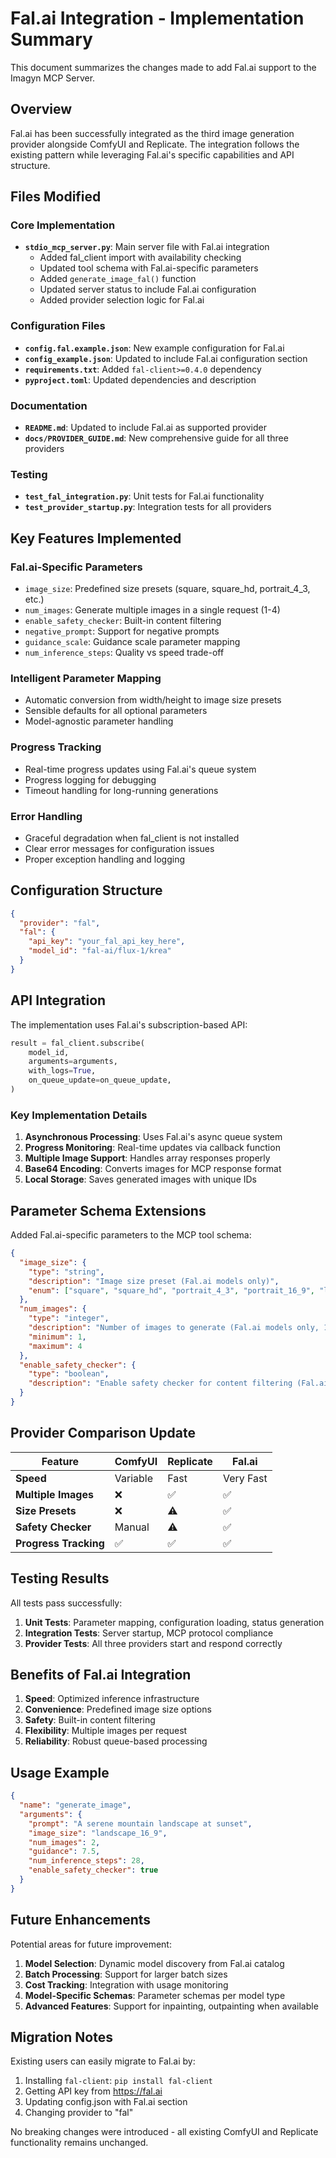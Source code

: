 # Fal.ai Integration - Implementation Summary

This document summarizes the changes made to add Fal.ai support to the Imagyn MCP Server.

## Overview

Fal.ai has been successfully integrated as the third image generation provider alongside ComfyUI and Replicate. The integration follows the existing pattern while leveraging Fal.ai's specific capabilities and API structure.

## Files Modified

### Core Implementation
- **`stdio_mcp_server.py`**: Main server file with Fal.ai integration
  - Added fal_client import with availability checking
  - Updated tool schema with Fal.ai-specific parameters
  - Added `generate_image_fal()` function
  - Updated server status to include Fal.ai configuration
  - Added provider selection logic for Fal.ai

### Configuration Files
- **`config.fal.example.json`**: New example configuration for Fal.ai
- **`config_example.json`**: Updated to include Fal.ai configuration section
- **`requirements.txt`**: Added `fal-client>=0.4.0` dependency
- **`pyproject.toml`**: Updated dependencies and description

### Documentation
- **`README.md`**: Updated to include Fal.ai as supported provider
- **`docs/PROVIDER_GUIDE.md`**: New comprehensive guide for all three providers

### Testing
- **`test_fal_integration.py`**: Unit tests for Fal.ai functionality
- **`test_provider_startup.py`**: Integration tests for all providers

## Key Features Implemented

### Fal.ai-Specific Parameters
- `image_size`: Predefined size presets (square, square_hd, portrait_4_3, etc.)
- `num_images`: Generate multiple images in a single request (1-4)
- `enable_safety_checker`: Built-in content filtering
- `negative_prompt`: Support for negative prompts
- `guidance_scale`: Guidance scale parameter mapping
- `num_inference_steps`: Quality vs speed trade-off

### Intelligent Parameter Mapping
- Automatic conversion from width/height to image size presets
- Sensible defaults for all optional parameters
- Model-agnostic parameter handling

### Progress Tracking
- Real-time progress updates using Fal.ai's queue system
- Progress logging for debugging
- Timeout handling for long-running generations

### Error Handling
- Graceful degradation when fal_client is not installed
- Clear error messages for configuration issues
- Proper exception handling and logging

## Configuration Structure

```json
{
  "provider": "fal",
  "fal": {
    "api_key": "your_fal_api_key_here",
    "model_id": "fal-ai/flux-1/krea"
  }
}
```

## API Integration

The implementation uses Fal.ai's subscription-based API:

```python
result = fal_client.subscribe(
    model_id,
    arguments=arguments,
    with_logs=True,
    on_queue_update=on_queue_update,
)
```

### Key Implementation Details

1. **Asynchronous Processing**: Uses Fal.ai's async queue system
2. **Progress Monitoring**: Real-time updates via callback function
3. **Multiple Image Support**: Handles array responses properly
4. **Base64 Encoding**: Converts images for MCP response format
5. **Local Storage**: Saves generated images with unique IDs

## Parameter Schema Extensions

Added Fal.ai-specific parameters to the MCP tool schema:

```json
{
  "image_size": {
    "type": "string",
    "description": "Image size preset (Fal.ai models only)",
    "enum": ["square", "square_hd", "portrait_4_3", "portrait_16_9", "landscape_4_3", "landscape_16_9"]
  },
  "num_images": {
    "type": "integer", 
    "description": "Number of images to generate (Fal.ai models only, 1-4)",
    "minimum": 1,
    "maximum": 4
  },
  "enable_safety_checker": {
    "type": "boolean",
    "description": "Enable safety checker for content filtering (Fal.ai models only)"
  }
}
```

## Provider Comparison Update

| Feature | ComfyUI | Replicate | Fal.ai |
|---------|---------|-----------|--------|
| **Speed** | Variable | Fast | Very Fast |
| **Multiple Images** | ❌ | ✅ | ✅ |
| **Size Presets** | ❌ | ⚠️ | ✅ |
| **Safety Checker** | Manual | ⚠️ | ✅ |
| **Progress Tracking** | ✅ | ✅ | ✅ |

## Testing Results

All tests pass successfully:

1. **Unit Tests**: Parameter mapping, configuration loading, status generation
2. **Integration Tests**: Server startup, MCP protocol compliance
3. **Provider Tests**: All three providers start and respond correctly

## Benefits of Fal.ai Integration

1. **Speed**: Optimized inference infrastructure
2. **Convenience**: Predefined image size options
3. **Safety**: Built-in content filtering
4. **Flexibility**: Multiple images per request
5. **Reliability**: Robust queue-based processing

## Usage Example

```json
{
  "name": "generate_image",
  "arguments": {
    "prompt": "A serene mountain landscape at sunset",
    "image_size": "landscape_16_9",
    "num_images": 2,
    "guidance": 7.5,
    "num_inference_steps": 28,
    "enable_safety_checker": true
  }
}
```

## Future Enhancements

Potential areas for future improvement:

1. **Model Selection**: Dynamic model discovery from Fal.ai catalog
2. **Batch Processing**: Support for larger batch sizes
3. **Cost Tracking**: Integration with usage monitoring
4. **Model-Specific Schemas**: Parameter schemas per model type
5. **Advanced Features**: Support for inpainting, outpainting when available

## Migration Notes

Existing users can easily migrate to Fal.ai by:

1. Installing `fal-client`: `pip install fal-client`
2. Getting API key from https://fal.ai
3. Updating config.json with Fal.ai section
4. Changing provider to "fal"

No breaking changes were introduced - all existing ComfyUI and Replicate functionality remains unchanged.
